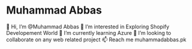 # Muhammad Abbas
👋 Hi, I’m @Muhammad Abbas 👀 I’m interested in Exploring Shopify Developement World 🌱 I’m currently learning Azure 💞️ I’m looking to collaborate on any web related project 📫 Reach me muhammadabbas.pk
